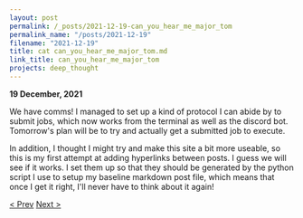 ```yaml
---
layout: post
permalink: /_posts/2021-12-19-can_you_hear_me_major_tom
permalink_name: "/posts/2021-12-19"
filename: "2021-12-19"
title: cat can_you_hear_me_major_tom.md
link_title: can_you_hear_me_major_tom
projects: deep_thought
---
```

**19 December, 2021**

We have comms! I managed to set up a kind of protocol I can abide by to submit jobs, which now works from the terminal as well as the discord bot. Tomorrow's plan will be to try and actually get a submitted job to execute.

In addition, I thought I might try and make this site a bit more useable, so this is my first attempt at adding hyperlinks between posts. I guess we will see if it works. I set them up so that they should be generated by the python script I use to setup my baseline markdown post file, which means that once I get it right, I'll never have to think about it again!

[< Prev](/_posts/2021-12-18-ground_control_to_major_tom)    [Next >](/all_caught_up)
